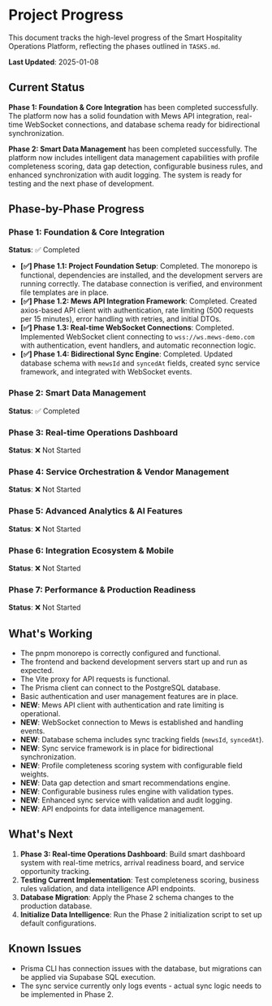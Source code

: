 # Project Progress

This document tracks the high-level progress of the Smart Hospitality Operations Platform, reflecting the phases outlined in `TASKS.md`.

**Last Updated**: 2025-01-08

## Current Status

**Phase 1: Foundation & Core Integration** has been completed successfully. The platform now has a solid foundation with Mews API integration, real-time WebSocket connections, and database schema ready for bidirectional synchronization.

**Phase 2: Smart Data Management** has been completed successfully. The platform now includes intelligent data management capabilities with profile completeness scoring, data gap detection, configurable business rules, and enhanced synchronization with audit logging. The system is ready for testing and the next phase of development.

## Phase-by-Phase Progress

### Phase 1: Foundation & Core Integration
**Status**: ✅ Completed

*   **[✅] Phase 1.1: Project Foundation Setup**: Completed. The monorepo is functional, dependencies are installed, and the development servers are running correctly. The database connection is verified, and environment file templates are in place.
*   **[✅] Phase 1.2: Mews API Integration Framework**: Completed. Created axios-based API client with authentication, rate limiting (500 requests per 15 minutes), error handling with retries, and initial DTOs.
*   **[✅] Phase 1.3: Real-time WebSocket Connections**: Completed. Implemented WebSocket client connecting to `wss://ws.mews-demo.com` with authentication, event handlers, and automatic reconnection logic.
*   **[✅] Phase 1.4: Bidirectional Sync Engine**: Completed. Updated database schema with `mewsId` and `syncedAt` fields, created sync service framework, and integrated with WebSocket events.

### Phase 2: Smart Data Management
**Status**: ✅ Completed

### Phase 3: Real-time Operations Dashboard
**Status**: ❌ Not Started

### Phase 4: Service Orchestration & Vendor Management
**Status**: ❌ Not Started

### Phase 5: Advanced Analytics & AI Features
**Status**: ❌ Not Started

### Phase 6: Integration Ecosystem & Mobile
**Status**: ❌ Not Started

### Phase 7: Performance & Production Readiness
**Status**: ❌ Not Started

## What's Working

*   The pnpm monorepo is correctly configured and functional.
*   The frontend and backend development servers start up and run as expected.
*   The Vite proxy for API requests is functional.
*   The Prisma client can connect to the PostgreSQL database.
*   Basic authentication and user management features are in place.
*   **NEW**: Mews API client with authentication and rate limiting is operational.
*   **NEW**: WebSocket connection to Mews is established and handling events.
*   **NEW**: Database schema includes sync tracking fields (`mewsId`, `syncedAt`).
*   **NEW**: Sync service framework is in place for bidirectional synchronization.
*   **NEW**: Profile completeness scoring system with configurable field weights.
*   **NEW**: Data gap detection and smart recommendations engine.
*   **NEW**: Configurable business rules engine with validation types.
*   **NEW**: Enhanced sync service with validation and audit logging.
*   **NEW**: API endpoints for data intelligence management.

## What's Next

1.  **Phase 3: Real-time Operations Dashboard**: Build smart dashboard system with real-time metrics, arrival readiness board, and service opportunity tracking.
2.  **Testing Current Implementation**: Test completeness scoring, business rules validation, and data intelligence API endpoints.
3.  **Database Migration**: Apply the Phase 2 schema changes to the production database.
4.  **Initialize Data Intelligence**: Run the Phase 2 initialization script to set up default configurations.

## Known Issues

*   Prisma CLI has connection issues with the database, but migrations can be applied via Supabase SQL execution.
*   The sync service currently only logs events - actual sync logic needs to be implemented in Phase 2.
